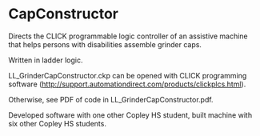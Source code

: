 # CapConstructor
Directs the CLICK programmable logic controller of an assistive machine that helps persons with disabilities assemble grinder caps.

Written in ladder logic.

LL_GrinderCapConstructor.ckp can be opened with CLICK programming software (http://support.automationdirect.com/products/clickplcs.html).

Otherwise, see PDF of code in LL_GrinderCapConstructor.pdf.

Developed software with one other Copley HS student, built machine with six other Copley HS students.
